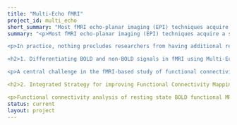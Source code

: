 ```yaml
---
title: "Multi-Echo fMRI"
project_id: multi_echo
short_summary: "Most fMRI echo-planar imaging (EPI) techniques acquire a single brain volume of data per radio-frequency (RF) excitation pulse. In practice, nothing precludes researchers from having additional readout windows centered at TEs (delays from the RF pulse) other than the optimal TE discussed above."
summary: "<p>Most fMRI echo-planar imaging (EPI) techniques acquire a single brain volume of data per radio-frequency (RF) excitation pulse. The receiving elements at the scanner record signals during a readout window centered on the echo time (TE); which is the moment when the recoverable signal of interest is maximized. This TE, which is setup by the experimenter, depends on factors such as field strength (e.g., 1.5T, 3T, 7T), target tissue (e.g., GM, WM, CSF), and target imaging parameter (e.g., T1, T2, T2*). For Blood Oxygen Level Dependent (BOLD) fMRI, which is interested in T2* signal fluctuations, it is desirable to setup the TE as close as possible to the T2* of grey matter (GM). Because data is acquired at only one time-delay (the TE) from each RF pulse, it is common to refer to this data acquisition scheme as single-echo fMRI.</p>

<p>In practice, nothing precludes researchers from having additional readout windows centered at TEs (delays from the RF pulse) other than the optimal TE discussed above. Such acquisition schemes are commonly referred to as multi-echo fMRI (ME-fMRI). The question then is: it is worth acquiring these additional data at suboptimal TEs? If so, why? At the SFIM, we believe it is extremely useful. Functional MRI time-series contain fluctuations of many different origins. In addition to neuronally induced fluctuations (the ones of interest for most experiments), the fMRI signal also contains nuisance signal fluctuations due to hardware instabilities, progressive heating, subject motion, respiration, cardiac function, inflow related signals, etc. Fortunately, many of these nuisance fluctuations are non-TE dependent, while neuronally induced fluctuations are heavily dependent on the selected TE. At the SFIM we are developing a series of algorithms that exploit this TE/non-TE dependence to automatically separate BOLD (such as neuronally induced signal changes) from non-BOLD fluctuations (e.g., subject motion, hardware instabilities, inflow effects, etc.). This results in a significant boost in temporal signal-to-noise ratio (TSNR) that permits the detection of interesting phenomena commonly buried below noise levels in single-echo fMRI. Our portfolio of ME-fMRI research is very diverse and includes: programming of new ME-fMRI sequences, optimization of scanning parameters for ME-fMRI, and the development of a toolbox for analyzing and automatic denoising of ME-fMRI data.</p>

<h2>1. Differentiating BOLD and non-BOLD signals in fMRI using Multi-Echo</h2>

<p>A central challenge in the fMRI-based study of functional connectivity is distinguishing neuronally related signal fluctuations from the effects of motion, physiology, and other nuisance sources. Conventional techniques for removing nuisance effects include modeling of noise time courses based on external measurements followed by temporal filtering. These techniques have limited effectiveness. Previous studies have shown using multi-echo fMRI that neuronally related fluctuations are BOLD signals that can be characterized in terms of changes in R2* and initial signal intensity (S0) based on the analysis of echo-time (TE) dependence. We hypothesized that if TE-dependence could be used to differentiate BOLD and non-BOLD signals, non-BOLD signal could be removed to denoise data without conventional noise modeling. To test this hypothesis, whole brain multi-echo data were acquired at 3 TEs and decomposed with Independent Components Analysis (ICA) after spatially concatenating data from different TEs across space and TE. Components were analyzed for the degree to which their signal changes fit models for R2* and S0 change, and summary scores were developed to characterize each component as BOLD-like or not BOLD-like. These scores clearly differentiated BOLD-like "functional network" components from non BOLD-like components related to motion, pulsatility, and other nuisance effects. Using non BOLD-like component time courses as noise regressors dramatically improved seed-based correlation mapping by reducing the effects of high and low frequency non-BOLD fluctuations. A comparison with seed-based correlation mapping using conventional noise regressors demonstrated the superiority of the proposed technique for both individual and group level seed-based connectivity analysis, especially in mapping subcortical-cortical connectivity. The differentiation of BOLD and non-BOLD components based on TE-dependence was highly robust, which allowed for the identification of BOLD-like components and the removal of non BOLD-like components to be implemented as a fully automated procedure. <a href="https://pubmed.ncbi.nlm.nih.gov/22209809/">[Kundu et al. 2012, NeuroImage]</a></p>

<h2>2. Integrated Strategy for improving Functional Connectivity Mapping using Multi-Echo fMRI</h2>

<p>Functional connectivity analysis of resting state BOLD functional MRI is widely used for noninvasively studying brain functional networks. However, recent findings have indicated that even small (≤1 mm) amounts of head movement during scanning can disproportionately bias connectivity estimates, despite various preprocessing efforts. Further complications for interregional connectivity estimation from time domain signals include the unaccounted reduction in BOLD degrees of freedom related to sensitivity losses from high subject motion. To address these issues, we describe an integrated strategy for data acquisition, denoising, and connectivity estimation. This strategy builds on our previously published technique combining data acquisition with multi-echo (ME) echo planar imaging and analysis with spatial independent component analysis (ICA), called ME-ICA, which distinguishes BOLD (including neuronal) and non-BOLD (artifactual) components based on linear echo-time dependence of signals—a characteristic property of BOLD signal changes. Here we show for 32 control subjects that this method provides a physically principled and nearly operator-independent way of removing complex artifacts such as motion from resting state data. We then describe a robust estimator of functional connectivity based on interregional correlation of BOLD-independent component coefficients. This estimator, called independent components regression, considerably simplifies statistical inference for functional connectivity because degrees of freedom roughly equals the number of independent components. Compared with traditional connectivity estimation methods, the proposed strategy results in fourfold improvements in signal-to-noise ratio, functional connectivity analysis with improved specificity, and valid statistical inference with nominal control of type 1 error in contrasts of connectivity between groups with different levels of subject motion. <a href="https://www.pnas.org/doi/10.1073/pnas.1301725110">[Kundu et al. 2013, PNAS]</a></p>"
status: current
layout: project
---
```

